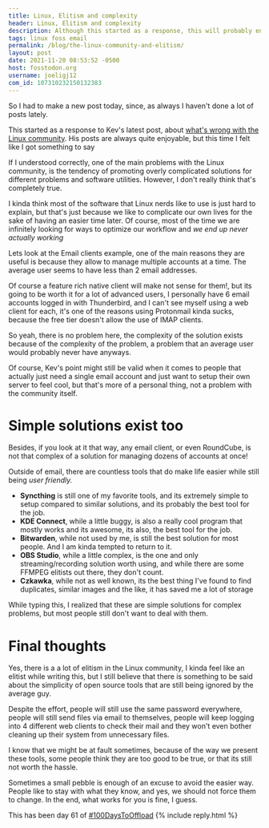 ```yaml
---
title: Linux, Elitism and complexity
header: Linux, Elitism and complexity
description: Although this started as a response, this will probably end up in some random tangents with some weird rambling.
tags: linux foss email
permalink: /blog/the-linux-community-and-elitism/
layout: post
date: 2021-11-20 08:53:52 -0500
host: fosstodon.org
username: joeligj12
com_id: 107310232150132383
---
```


So I had to make a new post today, since, as always I haven't done a lot of posts lately.

This started as a response to Kev's latest post, about [what's wrong with the Linux community](https://kevq.uk/this-is-whats-wrong-with-linux-community). His posts are always quite enjoyable, but this time I felt like I got something to say

If I understood correctly, one of the main problems with the Linux community, is the tendency of promoting overly complicated solutions for different problems and software utilities. However, I don't really think that's completely true.

I kinda think most of the software that Linux nerds like to use is just hard to explain, but that's just because we like to complicate our own lives for the sake of having an easier time later. Of course, most of the time we are infinitely looking for ways to optimize our workflow and *we end up never actually working*

Lets look at the Email clients example, one of the main reasons they are useful is because they allow to manage multiple accounts at a time. The average user seems to have less than 2 email addresses. 

Of course a feature rich native client will make not sense for them!, but its going to be worth it for a lot of advanced users, I personally have 6 email accounts logged in with Thunderbird, and I can't see myself using a web client for each, it's one of the reasons using Protonmail kinda sucks, because the free tier doesn't allow the use of IMAP clients.

So yeah, there is no problem here, the complexity of the solution exists because of the complexity of the problem, a problem that an average user would probably never have anyways.

Of course, Kev's point might still be valid when it comes to people that actually just need a single email account and just want to setup their own server to feel cool, but that's more of a personal thing, not a problem with the community itself.

# Simple solutions exist too

Besides, if you look at it that way, any email client, or even RoundCube, is not that complex of a solution for managing dozens of accounts at once!

Outside of email, there are countless tools that do make life easier while still being *user friendly.*

* **Syncthing** is still one of my favorite tools, and its extremely simple to setup compared to similar solutions, and its probably the best tool for the job.
* **KDE Connect**, while a little buggy, is also a really cool program that mostly works and its awesome, its also, the best tool for the job.
* **Bitwarden**, while not used by me, is still the best solution for most people. And I am kinda tempted to return to it.
* **OBS Studio**, while a little complex, is the one and only streaming/recording solution worth using, and while there are some FFMPEG elitists out there, they don't count.
* **Czkawka**, while not as well known, its the best thing I've found to find duplicates, similar images and the like, it has saved me a lot of storage


While typing this, I realized that these are simple solutions for complex problems, but most people still don't want to deal with them. 

# Final thoughts

Yes, there is a a lot of elitism in the Linux community, I kinda feel like an elitist while writing this, but I still believe that there is something to be said about the simplicity of open source tools that are still being ignored by the average guy. 

Despite the effort, people will still use the same password everywhere, people will still send files via email to themselves, people will keep logging into 4 different web clients to check their mail and they won't even bother cleaning up their system from unnecessary files.

I know that we might be at fault sometimes, because of the way we present these tools, some people think they are too good to be true, or that its still not worth the hassle.

Sometimes a small pebble is enough of an excuse to avoid the easier way. People like to stay with what they know, and yes, we should not force them to change. In the end, what works for you is fine, I guess.


This has been day 61 of [#100DaysToOffload](https://100DaysToOffload.com)
{% include reply.html %}
